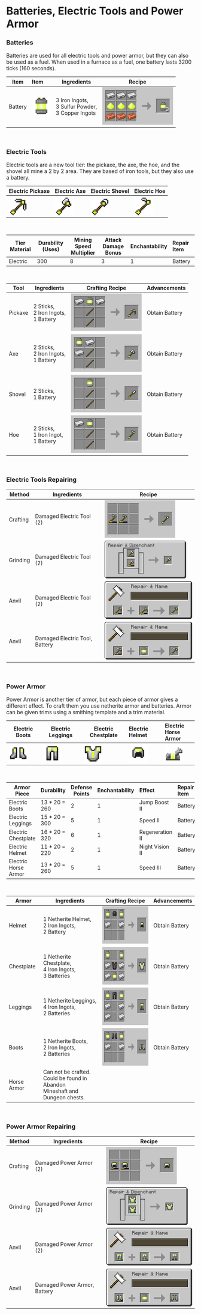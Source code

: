 # Batteries, Electric Tools and Power Armor

### Batteries

Batteries are used for all electric tools and power armor, 
but they can also be used as a fuel.
When used in a furnace as a fuel, 
one battery lasts 3200 ticks (160 seconds).

| Item    | Item                                                               | Ingredients                                             | Recipe                                                                 |
|---------|:-------------------------------------------------------------------|---------------------------------------------------------|------------------------------------------------------------------------|
| Battery | <img src="./img/battery.png" alt="Battery" height="50" width="50"> | 3 Iron Ingots,<br/>3 Sulfur Powder,<br/>3 Copper Ingots | <img src="./img/recipe_sulfur_3.png" alt="Sulfur Recipe" height="100"> |

<br>

### Electric Tools

Electric tools are a new tool tier: the pickaxe, the axe, the hoe, and the shovel all mine a 2 by
2 area. They are based of iron tools, but they also use a battery.

| Electric Pickaxe                                                 | Electric Axe                                                 | Electric Shovel                                                 | Electric Hoe                                                 |
|------------------------------------------------------------------|--------------------------------------------------------------|-----------------------------------------------------------------|:-------------------------------------------------------------|
| <img src="./img/tool1.png" alt="Pickaxe" height="50" width="50"> | <img src="./img/tool3.png" alt="Axe" height="50" width="50"> | <img src="./img/tool2.png" alt="Shovel" height="50" width="50"> | <img src="./img/tool4.png" alt="Hoe" height="50" width="50"> |

<br>

| Tier Material | Durability (Uses) | Mining Speed <br/>Multiplier | Attack Damage <br/>Bonus | Enchantability | Repair Item | 
|---------------|-------------------|------------------------------|--------------------------|----------------|:------------|
| Electric      | 300               | 8                            | 3                        | 1              | Battery     |

<br/>

| Tool    | Ingredients                                  | Crafting Recipe                                                            | Advancements   | 
|---------|----------------------------------------------|----------------------------------------------------------------------------|:---------------|
| Pickaxe | 2 Sticks,<br/> 2 Iron Ingots,<br/> 1 Battery | <img src="./img/recipe_electric_3.png" alt="Electric Recipe" height="100"> | Obtain Battery |
| Axe     | 2 Sticks,<br/> 2 Iron Ingots,<br/> 1 Battery | <img src="./img/recipe_electric_1.png" alt="Electric Recipe" height="100"> | Obtain Battery |
| Shovel  | 2 Sticks,<br/> 1 Battery                     | <img src="./img/recipe_electric_4.png" alt="Electric Recipe" height="100"> | Obtain Battery |
| Hoe     | 2 Sticks,<br/> 1 Iron Ingot,<br/> 1 Battery  | <img src="./img/recipe_electric_2.png" alt="Electric Recipe" height="100"> | Obtain Battery |

<br/>

### Electric Tools Repairing

| Method   | Ingredients                         | Recipe                                                                     |
|----------|-------------------------------------|----------------------------------------------------------------------------|
| Crafting | Damaged Electric Tool (2)           | <img src="./img/recipe_electric_6.png" alt="Electric Recipe" height="100"> |
| Grinding | Damaged Electric Tool (2)           | <img src="./img/recipe_electric_7.png" alt="Electric Recipe" height="100"> |
| Anvil    | Damaged Electric Tool (2)           | <img src="./img/recipe_electric_8.png" alt="Electric Recipe" height="100"> |
| Anvil    | Damaged Electric Tool, <br/>Battery | <img src="./img/recipe_electric_9.png" alt="Electric Recipe" height="100"> |

<br/>

### Power Armor

Power Armor is another tier of armor, but each piece of armor gives a different effect. 
To craft them you use netherite armor and batteries.
Armor can be given trims using a smithing template and a trim material.

| Electric Boots                                                  | Electric Leggings                                                  | Electric Chestplate                                                  | Electric Helmet                                                  | Electric <br/>Horse Armor                                             |
|-----------------------------------------------------------------|--------------------------------------------------------------------|----------------------------------------------------------------------|:-----------------------------------------------------------------|:----------------------------------------------------------------------|
| <img src="./img/armor1.png" alt="Boots" height="50" width="50"> | <img src="./img/armor2.png" alt="Leggings" height="50" width="50"> | <img src="./img/armor3.png" alt="Chestplate" height="50" width="50"> | <img src="./img/armor4.png" alt="Helmet" height="50" width="50"> | <img src="./img/armor5.png" alt="Horse Armor" height="50" width="50"> |

<br>

| Armor Piece               | Durability    | Defense Points | Enchantability | Effect          | Repair Item | 
|---------------------------|---------------|----------------|----------------|:----------------|:------------|
| Electric Boots            | 13 * 20 = 260 | 2              | 1              | Jump Boost II   | Battery     |
| Electric Leggings         | 15 * 20 = 300 | 5              | 1              | Speed II        | Battery     |
| Electric Chestplate       | 16 * 20 = 320 | 6              | 1              | Regeneration II | Battery     |
| Electric Helmet           | 11 * 20 = 220 | 2              | 1              | Night Vision II | Battery     |
| Electric <br/>Horse Armor | 13 * 20 = 260 | 5              | 1              | Speed III       | Battery     |

<br/>

| Armor       | Ingredients                                                                           | Crafting Recipe                                                             | Advancements   | 
|-------------|---------------------------------------------------------------------------------------|-----------------------------------------------------------------------------|:---------------|
| Helmet      | 1 Netherite Helmet,<br/> 2 Iron Ingots,<br/> 2 Battery                                | <img src="./img/recipe_electric_5.png" alt="Electric Recipe" height="100">  | Obtain Battery |
| Chestplate  | 1 Netherite Chestplate,<br/> 4 Iron Ingots,<br/> 3 Batteries                          | <img src="./img/recipe_electric_10.png" alt="Electric Recipe" height="100"> | Obtain Battery |
| Leggings    | 1 Netherite Leggings,<br/> 4 Iron Ingots,<br/> 2 Batteries                            | <img src="./img/recipe_electric_11.png" alt="Electric Recipe" height="100"> | Obtain Battery |
| Boots       | 1 Netherite Boots,<br/> 2 Iron Ingots,<br/> 2 Batteries                               | <img src="./img/recipe_electric_12.png" alt="Electric Recipe" height="100"> | Obtain Battery |
| Horse Armor | Can not be crafted. <br/>Could be found in Abandon <br/>Mineshaft and Dungeon chests. |                                                                             |                |

<br/>

### Power Armor Repairing

| Method   | Ingredients                       | Recipe                                                                      |
|----------|-----------------------------------|-----------------------------------------------------------------------------|
| Crafting | Damaged Power Armor (2)           | <img src="./img/recipe_electric_13.png" alt="Electric Recipe" height="100"> |
| Grinding | Damaged Power Armor (2)           | <img src="./img/recipe_electric_14.png" alt="Electric Recipe" height="100"> |
| Anvil    | Damaged Power Armor (2)           | <img src="./img/recipe_electric_15.png" alt="Electric Recipe" height="100"> |
| Anvil    | Damaged Power Armor, <br/>Battery | <img src="./img/recipe_electric_16.png" alt="Electric Recipe" height="100"> |
